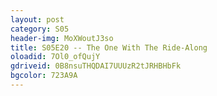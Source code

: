 ```yaml
---
layout: post 
category: S05 
header-img: MoXWoutJ3so 
title: S05E20 -- The One With The Ride-Along 
oloadid: 7Ol0_ofQujY 
gdriveid: 0B8nsuTHQDAI7UUUzR2tJRHBHbFk 
bgcolor: 723A9A
--- 
```

<!--more--> 
